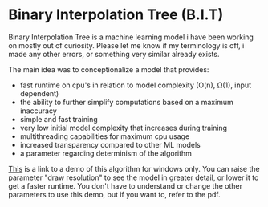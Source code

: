 # Binary Interpolation Tree (B.I.T)

Binary Interpolation Tree is a machine learning model i have been working on mostly out of curiosity. Please let me know if my terminology is off, i made any other errors, or something very similar already exists. 

The main idea was to conceptionalize a model that provides:

* fast runtime on cpu's in relation to model complexity (O(n), Ω(1), input dependent)
* the ability to further simplify computations based on a maximum inaccuracy
* simple and fast training
* very low initial model complexity that increases during training
* multithreading capabilities for maximum cpu usage
* increased transparency compared to other ML models
* a parameter regarding determinism of the algorithm

[This](https://drive.google.com/file/d/19SjIzYrD3dIlTMvCeS17ep8FtpKrsS5n/view?usp=sharing) is a link to a demo of this algorithm for windows only. You can raise the parameter "draw resolution" to see the model in greater detail, or lower it to get a faster runtime. You don't have to understand or change the other parameters to use this demo, but if you want to, refer to the pdf.

